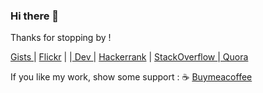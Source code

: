### Hi there 👋

Thanks for stopping by ! 

<a href="https://gist.github.com/sujaykundu777" target="_blank">Gists </a> | <a href="https://www.flickr.com/photos/190717263@N07">Flickr</a> | |<a href="https://dev.to/sujaykundu777" target="_blank"> Dev </a> | <a href="https://www.hackerrank.com/xplor4r" target="_blank">Hackerrank</a> | <a href="https://stackoverflow.com/users/6248063/sujay-kundu">StackOverflow </a> |<a href="https://www.quora.com/profile/Sujay-Kundu"> Quora </a>

If you like my work, show some support : :coffee: <a href="https://www.buymeacoffee.com/sujaykundu">Buymeacoffee</a>
